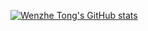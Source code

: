 [![Wenzhe Tong's GitHub stats](https://github-readme-stats.vercel.app/api?username=Jonathan-Twz)](https://github.com/Jonathan-Twz/stats-card)
